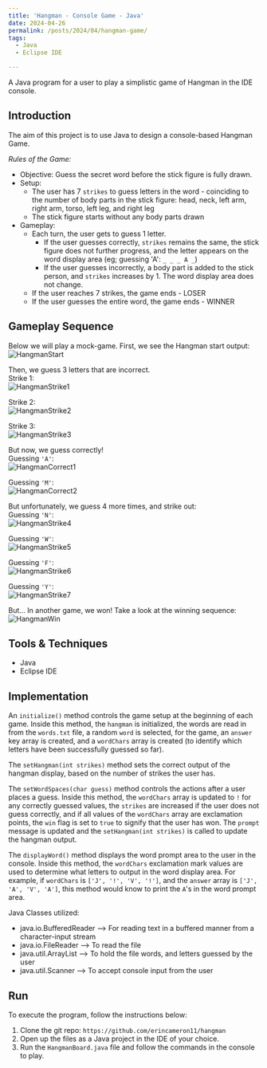 ```yaml
---
title: 'Hangman - Console Game - Java'
date: 2024-04-26
permalink: /posts/2024/04/hangman-game/
tags:
  - Java
  - Eclipse IDE

---
```


A Java program for a user to play a simplistic game of Hangman in the IDE console.

## Introduction
The aim of this project is to use Java to design a console-based Hangman Game.    

_Rules of the Game:_
* Objective: Guess the secret word before the stick figure is fully drawn.
* Setup: 
    * The user has 7 `strikes` to guess letters in the word - coinciding to the number of body parts in the stick figure: head, neck, left arm, right arm, torso, left leg, and right leg
    * The stick figure starts without any body parts drawn
* Gameplay:
    * Each turn, the user gets to guess 1 letter. 
        * If the user guesses correctly, `strikes` remains the same, the stick figure does not further progress, and the letter appears on the word display area (eg; guessing 'A': `_ _ _ A _`)
        * If the user guesses incorrectly, a body part is added to the stick person, and `strikes` increases by 1. The word display area does not change.
    * If the user reaches 7 strikes, the game ends - LOSER
    * If the user guesses the entire word, the game ends - WINNER    


## Gameplay Sequence
Below we will play a mock-game. First, we see the Hangman start output:
![HangmanStart](https://raw.githubusercontent.com/erincameron11/erincameron11.github.io/master/images/hangman-start.png)   


Then, we guess 3 letters that are incorrect.   
Strike 1:   
![HangmanStrike1](https://raw.githubusercontent.com/erincameron11/erincameron11.github.io/master/images/hangman-strike1.png)   

Strike 2:   
![HangmanStrike2](https://raw.githubusercontent.com/erincameron11/erincameron11.github.io/master/images/hangman-strike2.png)   

Strike 3:   
![HangmanStrike3](https://raw.githubusercontent.com/erincameron11/erincameron11.github.io/master/images/hangman-strike3.png)   


But now, we guess correctly!   
Guessing `'A'`:   
![HangmanCorrect1](https://raw.githubusercontent.com/erincameron11/erincameron11.github.io/master/images/hangman-correct1.png)   

Guessing `'M'`:   
![HangmanCorrect2](https://raw.githubusercontent.com/erincameron11/erincameron11.github.io/master/images/hangman-correct2.png)   


But unfortunately, we guess 4 more times, and strike out:   
Guessing `'N'`:   
![HangmanStrike4](https://raw.githubusercontent.com/erincameron11/erincameron11.github.io/master/images/hangman-strike4.png)   

Guessing `'W'`:   
![HangmanStrike5](https://raw.githubusercontent.com/erincameron11/erincameron11.github.io/master/images/hangman-strike5.png)   

Guessing `'F'`:   
![HangmanStrike6](https://raw.githubusercontent.com/erincameron11/erincameron11.github.io/master/images/hangman-strike6.png)   

Guessing `'Y'`:   
![HangmanStrike7](https://raw.githubusercontent.com/erincameron11/erincameron11.github.io/master/images/hangman-strike7.png)   


But... In another game, we won! Take a look at the winning sequence:   
![HangmanWin](https://raw.githubusercontent.com/erincameron11/erincameron11.github.io/master/images/hangman-win.png)   



## Tools & Techniques
* Java
* Eclipse IDE


## Implementation
An `initialize()` method controls the game setup at the beginning of each game. Inside this method, the `hangman` is initialized, the words are read in from the `words.txt` file, a random `word` is selected, for the game, an `answer` key array is created, and a `wordChars` array is created (to identify which letters have been successfully guessed so far).   

The `setHangman(int strikes)` method sets the correct output of the hangman display, based on the number of strikes the user has.   

The `setWordSpaces(char guess)` method controls the actions after a user places a guess. Inside this method, the `wordChars` array is updated to `!` for any correctly guessed values, the `strikes` are increased if the user does not guess correctly, and if all values of the `wordChars` array are exclamation points, the `win` flag is set to `true` to signify that the user has won. The `prompt` message is updated and the `setHangman(int strikes)` is called to update the hangman output.

The `displayWord()` method displays the word prompt area to the user in the console. Inside this method, the `wordChars` exclamation mark values are used to determine what letters to output in the word display area. For example, if `wordChars` is `['J', '!', 'V', '!']`, and the `answer` array is `['J', 'A', 'V', 'A']`, this method would know to print the `A`'s in the word prompt area.


Java Classes utilized:
* java.io.BufferedReader --> For reading text in a buffered manner from a character-input stream
* java.io.FileReader --> To read the file
* java.util.ArrayList --> To hold the file words, and letters guessed by the user
* java.util.Scanner --> To accept console input from the user


## Run
To execute the program, follow the instructions below:
1. Clone the git repo: `https://github.com/erincameron11/hangman`
2. Open up the files as a Java project in the IDE of your choice.
3. Run the `HangmanBoard.java` file and follow the commands in the console to play.